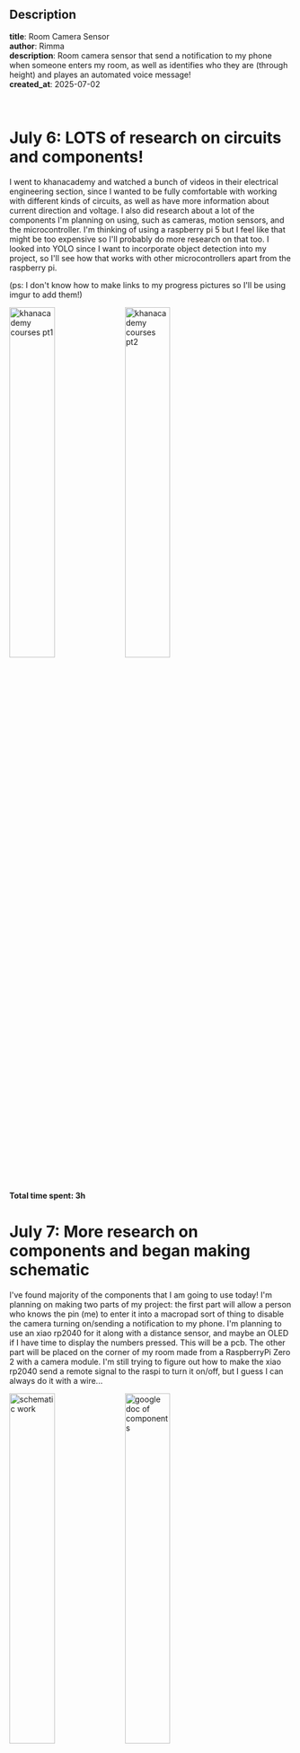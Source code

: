 
**Description**  
---   
**title**: Room Camera Sensor  
**author**: Rimma  
**description**: Room camera sensor that send a notification to my phone when
someone enters my room, as well as identifies who they are (through height)
and playes an automated voice message!  
**created_at**: 2025-07-02  

<br/>

# July 6: LOTS of research on circuits and components!

I went to khanacademy and watched a bunch of videos in their electrical engineering 
section, since I wanted to be fully comfortable with working with different kinds
of circuits, as well as have more information about current direction and voltage. I 
also did research about a lot of the components I'm planning on using, such as cameras, motion sensors, and the microcontroller. I'm thinking of using a raspberry pi 5 but I feel like that might be too expensive so I'll probably do more research on that too. I looked into YOLO since I want to incorporate object detection into my project, so I'll see how that works with other microcontrollers apart from the raspberry pi.

(ps: I don't know how to make links to my progress pictures so I'll be using imgur to add them!)

<img src="https://i.imgur.com/CULSlx9.png" width="40%" height="40%" alt="khanacademy courses pt1">
<img src="https://i.imgur.com/HiUPUYP.png" width="40%" height="40%" alt="khanacademy courses pt2">

**Total time spent: 3h**

# July 7: More research on components and began making schematic

I've found majority of the components that I am going to use today! I'm planning on making two parts of my project: the first part will allow a person who knows the pin (me) to enter it into a macropad sort of thing to disable the camera turning on/sending a notification to my phone. I'm planning to use an xiao rp2040 for it along with a distance sensor, and maybe an OLED if I have time to display the numbers pressed. This will be a pcb. The other part will be placed on the corner of my room made from a RaspberryPi Zero 2 with a camera module. I'm still trying to figure out how to make the xiao rp2040 send a remote signal to the raspi to turn it on/off, but I guess I can always do it with a wire...


<img src="https://i.imgur.com/hKV9KRm.png" width="40%" height="40%" alt="schematic work">
<img src="https://i.imgur.com/Zl4s0Sl.png" width="40%" height="40%" alt="google doc of components">

**Total time spent: 4h**

# July 14: Finishing pcb schematic + editor and planning location of parts
Ended up not doing much for like a week because of the squeak ysws but I did do some research about how to send the data from the xiao rp2040 (i was calling it esp32 this entire time so ill fix that in this commit lol) and I'm probably going to use KMK, though ill have to learn more about that. I finished the schematic of my number pad that I'll be mounting on the wall and arranged it in the pcb editor. it was kind of hard finding the right footprints for the diodes, but I think i figured them out. I added some fun silkscreen because why not (idc that itll be hidden by the 3d cover its my pcb). I also loosely sketched out a plan of where all the parts will be in situated in my room and what I want them all to do since my ideas have been kind of all over the place. I'll try to learn a bit more about programming on arduinos since i barely know anything and start making a basic outline for the code since I know i'll need that for the future.

<img src="https://i.imgur.com/UhFHWSi.png" width="40%" height="40%" alt="schematic">
<img src="https://i.imgur.com/dwqTqwN.png" width="40%" height="40%" alt="pcb editor">
<img src="https://i.imgur.com/lQOAwBH.jpeg" width="40%" height="40%" alt="basic sketch of parts">


**Total time spent: 3h**


# July 14: Learning more about arduino programming 
I did a little bit more research about the xiao rp2040 microcontroller and realized it doesn't support wifi/bluetooth and it would honestly be a pain to transmit data to the raspi. I decided to switch to the xiao esp32 which is quite close price wise, but it'll be easeir to connect to wifi which I'm happy about. I also began doing research about writing the firmware for the esp32, and I think I've begun to remember some basics about arduino. I began making a rough outline of what I will do for the code, and tested some on online simulations. I'm also considering not using a Raspberry Pi Zero 2 since there might be something a bit simpler out there. I'm willing to do some more research. Also considering adding an OLED screen to the numpad so that you can see which password is being written in. Not necessary but kind of a finishing touch if I have time!

<img src="https://i.imgur.com/z9yrmny.png" width="40%" height="40%" alt="beginning of code">

**Total time spent: 45 mins**


# July 17 & 18: Updating schematic with new components + beginning 3D case
I realized that the best way for me to approach this project would be to leave the code untill the end since Highway is technically a hardware ysws. So I ended up focusing a lot more on the physical components and decided to make the number pad a lot more interesting! I updated the schematic to have pin headers and pin sockets so that it would be easier to attatch the OLED and the pir motion sensor. It was kind of difficult to figure out which pins would go where (like the SCL and SDA), since so far I'd only been working with gpio pins. The routing took a little while and I wasn't sure if it would work since with the stuff I added everything started looking a lot messier. I posted pics of my schematic and pcb editor into slack and they got approved! I also realized that it would be a good idea to get myself some female to female wires into my list of materials so I wouldn't have to be forced to put the pir monitor right on top of the pcb. I started making the 3D case for the number pad, though fusion took a little while to set up since 1. I don't really make 3D models often, and 2. I used onshape last time. It actually wasn't that bad and I feel like I made some decent progress these past couple days!

<img src="https://i.imgur.com/XZkucs8.png" width="40%" height="40%" alt="finished pcb editor">
<img src="https://i.imgur.com/r2iHJbG.png" width="40%" height="40%" alt="finished pcb schematic">
<img src="https://i.imgur.com/hkXibef.png" width="40%" height="40%" alt="3D model base">

**Total time spent: 3h**



# July 19: Continuing 3D case and finding better parts
I finished the guide that was posted for hackpad so I could have an idea of what I was doing, and then I started making the 3d model of my number pad. The hardest part was probably making everything fit, since I have 12 keys on my numpad and I had to joint every single one of them along with the keycaps. Finding 3D models of everything was also quite challenging because some of the parts I sourced were hard to find replicas of. I also realized that AliExpress was probably a better place for me to source my parts, so I worked a little bit on making my BOM cheaper and choosing better components. The motion sensor in particular was hard to find since I didn't want one that would need > 3.3V energy (which is how much the esp32 can provide), and also making sure that it wasn't too big. When I imported the 3D model into fusion though, it overlapped slightly with the keys. It doesn't acutally touch them so it's not that big of a problem but it pisses me off so bad I'll have to fix it tomorrow T-T. Also with the new pir the GND and OUT pins are switched so I'll have to update my schematic for that too... hardware is hard guys. 
(uhh i looked at the model again and lwk idk if i want to fix the overlap with keys like i just spent an hour trying to center them fhwhfhewjfbjwebfdjed im so done with fusion)

<img src="https://i.imgur.com/iluV6jj.png" width="40%" height="40%" alt="3D model so far">
<img src="https://i.imgur.com/WOMw0Bm.png" width="40%" height="40%" alt="updates on materials list">


**Total time spent: 4h (me eyes hurty)**

